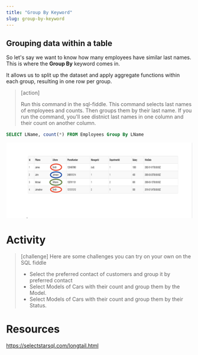 ```yaml
---
title: "Group By Keyword"
slug: group-by-keyword
---
```


## Grouping data within a table

So let's say we want to know how many employees have similar last names. This is where the **Group By** keyword comes in.

It allows us to split up the dataset and apply aggregate functions within each group, resulting in one row per group.

> [action]
>
> Run this command in the sql-fiddle.
> This command selects last names of employees and counts. Then groups them by their last name. If you run the command, you'll see distnict last names in one column and their count on another column.
>
```sql
SELECT LName, count(*) FROM Employees Group By LName
```
>

![group by lname](assets/group_by_lname.png "group by lname")


# Activity
> [challenge]
Here are some challenges you can try on your own on the SQL fiddle
> - Select the preferred contact of customers and group it by preferred contact
> - Select Models of Cars with their count and group them by the Model.
> - Select Models of Cars with their count and group them by their Status.
>

# Resources
https://selectstarsql.com/longtail.html
